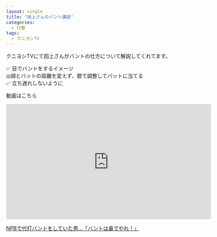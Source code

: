 ```yaml
---
layout: single
title: "田上さんのバント講座"
categories:
  - 打撃
tags:
  - クニヨシTV
---
```


クニヨシTVにて田上さんがバントの仕方について解説してくれてます。

✅ 目でバントをするイメージ  
◎顔とバットの距離を変えず、膝で調整してバットに当てる  
✅ 立ち遅れしないように  


動画はこちら
<iframe width="560" height="315" src="https://www.youtube.com/embed/https://youtu.be/osvBHWD6Wh8" frameborder="0" allow="accelerometer; autoplay; encrypted-media; gyroscope; picture-in-picture" allowfullscreen></iframe>

[NPBで代打バントをしていた男...「バントは鼻でやれ！」](https://youtu.be/osvBHWD6Wh8)
